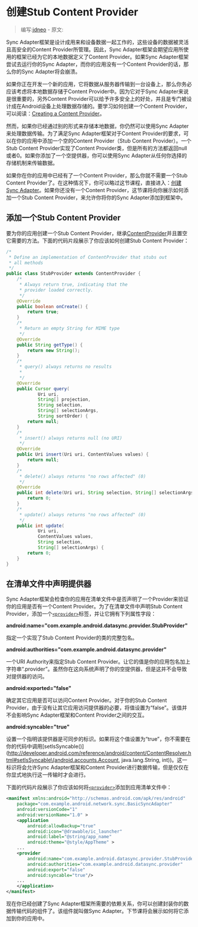 # 创建Stub Content Provider

> 编写:[jdneo](https://github.com/jdneo) - 原文:

Sync Adapter框架是设计成用来和设备数据一起工作的，这些设备的数据被灵活且高安全的Content Provider所管理。因此，Sync Adapter框架会期望应用所使用的框架已经为它的本地数据定义了Content Provider。如果Sync Adapter框架尝试去运行你的Sync Adapter，而你的应用没有一个Content Provider的话，那么你的Sync Adapter将会崩溃。

如果你正在开发一个新的应用，它将数据从服务器传输到一台设备上，那么你务必应该考虑将本地数据存储于Content Provider中。因为它对于Sync Adapter来说是很重要的，另外Content Provider可以给予许多安全上的好处，并且是专门被设计成在Android设备上处理数据存储的。要学习如何创建一个Content Provider，可以阅读：[Creating a Content Provider](http://developer.android.com/guide/topics/providers/content-provider-creating.html)。

然而，如果你已经通过别的形式来存储本地数据，你仍然可以使用Sync Adapter来处理数据传输。为了满足Sync Adapter框架对于Content Provider的要求，可以在你的应用中添加一个空的Content Provider（Stub Content Provider）。一个Stub Content Provider实现了Content Provider类，但是所有的方法都返回null或者0。如果你添加了一个空提供器，你可以使用Sync Adapter从任何你选择的存储机制来传输数据。

如果你在你的应用中已经有了一个Content Provider，那么你就不需要一个Stub Content Provider了。在这种情况下，你可以略过这节课程，直接进入：[创建Sync Adapter](creating-sync-adapter.html)。如果你还没有一个Content Provider，这节课将向你展示如何添加一个Stub Content Provider，来允许你将你的Sync Adapter添加到框架中。

## 添加一个Stub Content Provider

要为你的应用创建一个Stub Content Provider，继承[ContentProvider](http://developer.android.com/reference/android/content/ContentProvider.html)并且置空它需要的方法。下面的代码片段展示了你应该如何创建Stub Content Provider：

```java
/*
 * Define an implementation of ContentProvider that stubs out
 * all methods
 */
public class StubProvider extends ContentProvider {
    /*
     * Always return true, indicating that the
     * provider loaded correctly.
     */
    @Override
    public boolean onCreate() {
        return true;
    }
    /*
     * Return an empty String for MIME type
     */
    @Override
    public String getType() {
        return new String();
    }
    /*
     * query() always returns no results
     *
     */
    @Override
    public Cursor query(
            Uri uri,
            String[] projection,
            String selection,
            String[] selectionArgs,
            String sortOrder) {
        return null;
    }
    /*
     * insert() always returns null (no URI)
     */
    @Override
    public Uri insert(Uri uri, ContentValues values) {
        return null;
    }
    /*
     * delete() always returns "no rows affected" (0)
     */
    @Override
    public int delete(Uri uri, String selection, String[] selectionArgs) {
        return 0;
    }
    /*
     * update() always returns "no rows affected" (0)
     */
    public int update(
            Uri uri,
            ContentValues values,
            String selection,
            String[] selectionArgs) {
        return 0;
    }
}
```

## 在清单文件中声明提供器

Sync Adapter框架会检查你的应用在清单文件中是否声明了一个Provider来验证你的应用是否有一个Content Provider。为了在清单文件中声明Stub Content Provider，添加一个[`<provider>`](http://developer.android.com/guide/topics/manifest/provider-element.html)标签，并让它拥有下列属性字段：

**android:name="com.example.android.datasync.provider.StubProvider"**

指定一个实现了Stub Content Provider的类的完整包名。

**android:authorities="com.example.android.datasync.provider"**

一个URI Authority来指定Stub Content Provider。让它的值是你的应用包名加上字符串“.provider”。虽然你在这向系统声明了你的空提供器，但是这并不会导致对提供器的访问。

**android:exported="false"**

确定其它应用是否可以访问Content Provider。对于你的Stub Content Provider，由于没有让其它应用访问提供器的必要，将值设置为“false”。该值并不会影响Sync Adapter框架和Content Provider之间的交互。

**android:syncable="true"**

设置一个指明该提供器是可同步的标识。如果将这个值设置为“true”，你不需要在你的代码中调用[setIsSyncable()](http://developer.android.com/reference/android/content/ContentResolver.html#setIsSyncable\(android.accounts.Account, java.lang.String, int\))。这一标识将会允许Sync Adapter框架和Content Provider进行数据传输，但是仅仅在你显式地执行这一传输时才会进行。

下面的代码片段展示了你应该如何将[`<provider>`](http://developer.android.com/guide/topics/manifest/provider-element.html)添加到应用清单文件中：

```xml
<manifest xmlns:android="http://schemas.android.com/apk/res/android"
    package="com.example.android.network.sync.BasicSyncAdapter"
    android:versionCode="1"
    android:versionName="1.0" >
    <application
        android:allowBackup="true"
        android:icon="@drawable/ic_launcher"
        android:label="@string/app_name"
        android:theme="@style/AppTheme" >
    ...
    <provider
        android:name="com.example.android.datasync.provider.StubProvider"
        android:authorities="com.example.android.datasync.provider"
        android:export="false"
        android:syncable="true"/>
    ...
    </application>
</manifest>
```

现在你已经创建了Sync Adapter框架所需要的依赖关系，你可以创建封装你的数据传输代码的组件了。该组件就叫做Sync Adapter。下节课将会展示如何将它添加到你的应用中。
